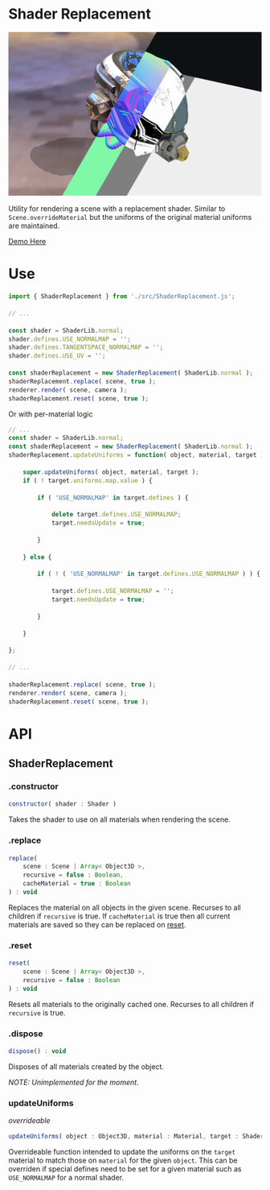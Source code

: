 
# Shader Replacement

![](./docs/image.png)

Utility for rendering a scene with a replacement shader. Similar to `Scene.overrideMaterial` but the uniforms of the original material uniforms are maintained.

[Demo Here](https://gkjohnson.github.io/threejs-sandbox/shader-replacement/)

# Use

```js
import { ShaderReplacement } from './src/ShaderReplacement.js';

// ...

const shader = ShaderLib.normal;
shader.defines.USE_NORMALMAP = '';
shader.defines.TANGENTSPACE_NORMALMAP = '';
shader.defines.USE_UV = '';

const shaderReplacement = new ShaderReplacement( ShaderLib.normal );
shaderReplacement.replace( scene, true );
renderer.render( scene, camera );
shaderReplacement.reset( scene, true );
```

Or with per-material logic

```js
// ...
const shader = ShaderLib.normal;
const shaderReplacement = new ShaderReplacement( ShaderLib.normal );
shaderReplacement.updateUniforms = function( object, material, target ) {

	super.updateUniforms( object, material, target );
	if ( ! target.uniforms.map.value ) {
		
		if ( 'USE_NORMALMAP' in target.defines ) {
			
			delete target.defines.USE_NORMALMAP;
			target.needsUpdate = true;
			
		}
	
	} else {
	
		if ( ! ( 'USE_NORMALMAP' in target.defines.USE_NORMALMAP ) ) {
			
			target.defines.USE_NORMALMAP = '';
			target.needsUpdate = true;
			
		}
	
	}

};

// ...

shaderReplacement.replace( scene, true );
renderer.render( scene, camera );
shaderReplacement.reset( scene, true );
```

# API

## ShaderReplacement

### .constructor

```js
constructor( shader : Shader )
```

Takes the shader to use on all materials when rendering the scene.

### .replace

```js
replace(
	scene : Scene | Array< Object3D >,
	recursive = false : Boolean,
	cacheMaterial = true : Boolean
) : void
```

Replaces the material on all objects in the given scene. Recurses to all children if `recursive` is true. If `cacheMaterial` is true then all current materials are saved so they can be replaced on [reset](#reset).

### .reset

```js
reset(
	scene : Scene | Array< Object3D >,
	recursive = false : Boolean
) : void
```

Resets all materials to the originally cached one. Recurses to all children if `recursive` is true.

### .dispose

```js
dispose() : void
```

Disposes of all materials created by the object.

_NOTE: Unimplemented for the moment._

### updateUniforms

_overrideable_

```js
updateUniforms( object : Object3D, material : Material, target : ShaderMaterial ) : void
```

Overrideable function intended to update the uniforms on the `target` material to match those on `material` for the given `object`. This can be overriden if special defines need to be set for a given material such as `USE_NORMALMAP` for a normal shader. 
